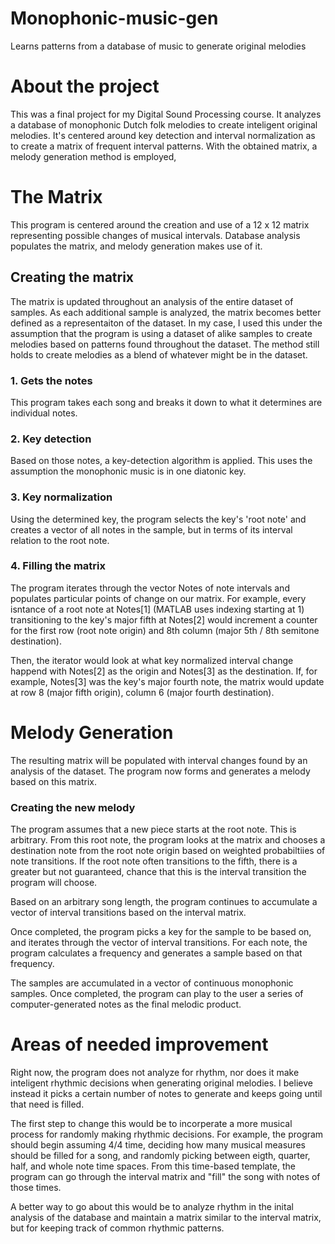 # Monophonic-music-gen
Learns patterns from a database of music to generate original melodies

# About the project
This was a final project for my Digital Sound Processing course. It analyzes a database of monophonic Dutch folk melodies to create inteligent original melodies. It's centered around key detection and interval normalization as to create a matrix of frequent interval patterns. With the obtained matrix, a melody generation method is employed,

# The Matrix

This program is centered around the creation and use of a 12 x 12 matrix representing possible changes of musical intervals. Database analysis populates the matrix, and melody generation makes use of it.

## Creating the matrix

The matrix is updated throughout an analysis of the entire dataset of samples. As each additional sample is analyzed, the matrix becomes better defined as a representaiton of the dataset. In my case, I used this under the assumption that the program is using a dataset of alike samples to create melodies based on patterns found throughout the dataset. The method still holds to create melodies as a blend of whatever might be in the dataset.

### 1. Gets the notes
This program takes each song and breaks it down to what it determines are individual notes.

### 2. Key detection
Based on those notes, a key-detection algorithm is applied. This uses the assumption the monophonic music is in one diatonic key.

### 3. Key normalization
Using the determined key, the program selects the key's 'root note' and creates a vector of all notes in the sample, but in terms
of its interval relation to the root note.

### 4. Filling the matrix 
The program iterates through the vector Notes of note intervals and populates particular points of change on our matrix. For example, every isntance of a root note at Notes\[1] (MATLAB uses indexing starting at 1) transitioning to the key's major fifth at Notes\[2] would increment a counter for the first row (root note origin) and 8th column (major 5th / 8th semitone destination).

Then, the iterator would look at what key normalized interval change happend with Notes\[2] as the origin and Notes\[3] as the destination. If, for example, Notes\[3] was the key's major fourth note, the matrix would update at row 8 (major fifth origin), column 6 (major fourth destination).

# Melody Generation
The resulting matrix will be populated with interval changes found by an analysis of the dataset. The program now forms and generates a melody based on this matrix.

### Creating the new melody
The program assumes that a new piece starts at the root note. This is arbitrary. From this root note, the program looks at the matrix and chooses a destination note from the root note origin based on weighted probabiltiies of note transitions. If the root note often transitions to the fifth, there is a greater but not guaranteed, chance that this is the interval transition the program will choose.

Based on an arbitrary song length, the program continues to accumulate a vector of interval transitions based on the interval matrix.

Once completed, the program picks a key for the sample to be based on, and iterates through the vector of interval transitions. For each note, the program calculates a frequency and generates a sample based on that frequency.

The samples are accumulated in a vector of continuous monophonic samples. Once completed, the program can play to the user a series of computer-generated notes as the final melodic product.

# Areas of needed improvement

Right now, the program does not analyze for rhythm, nor does it make inteligent rhythmic decisions when generating original melodies. I believe instead it picks a certain number of notes to generate and keeps going until that need is filled.

The first step to change this would be to incorperate a more musical process for randomly making rhythmic decisions. For example, the program should begin assuming 4/4 time, deciding how many musical measures should be filled for a song, and randomly picking between eigth, quarter, half, and whole note time spaces. From this time-based template, the program can go through the interval matrix and "fill" the song with notes of those times.

A better way to go about this would be to analyze rhythm in the inital analysis of the database and maintain a matrix similar to the interval matrix, but for keeping track of common rhythmic patterns.
